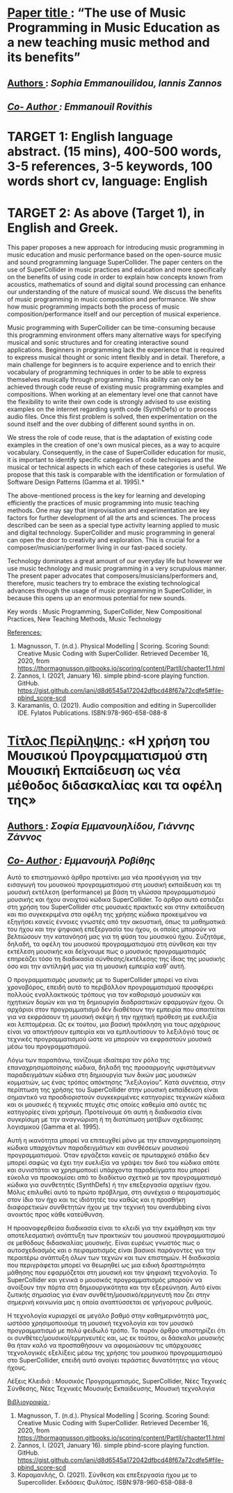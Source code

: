 # <u> Paper title </u>: “The use of Music Programming in Music Education as a new teaching music method and its benefits”

## <u> Authors </u>: <em> Sophia Emmanouilidou, Iannis Zannos
## <u> Co- Author </u>: Emmanouil Rovithis </em>

# TARGET 1: English language abstract. (15 mins), 400-500 words, 3-5 references, 3-5 keywords, 100 words short cv, language: English

# TARGET 2: As above (Target 1), in English and Greek.

This paper proposes a new approach for introducing music programming in music education and music performance based on the open-source music and sound programming language SuperCollider. The paper centers on the use of SuperCollider in music practices and education and more specifically on the benefits of using code in order to explain how concepts known from acoustics, mathematics of sound and digital sound processing can enhance our understanding of the nature of musical sound. We discuss the benefits of music programming in music composition and performance. We show how music programming impacts both the process of music composition/performance itself and our perception of musical experience.

Music programming with SuperCollider can be time-consuming because this programming environment offers many alternative ways for specifying musical and sonic structures and for creating interactive sound applications. Beginners in programming lack the experience that is required to express musical thought or sonic intent flexibly and in detail. Therefore, a main challenge for beginners is to acquire experience and to enrich their vocabulary of programming techniques in order to be able to express themselves musically through programming. This ability can only be achieved through code reuse of existing music programming examples and compositions. When working at an elementary level one that cannot have the flexibility to write their own code is strongly advised to use existing examples on the internet regarding synth code (SynthDefs) or to process audio files. Once this first problem is solved, then experimentation on the sound itself and the over dubbing of different sound synths in on.

We stress the role of code reuse, that is the adaptation of existing code examples in the creation of one's own musical pieces, as a way to acquire vocabulary. Consequently, in the case of SuperCollider education for music, it is important to identify specific categories of code techniques and the musical or technical aspects in which each of these categories is useful. We propose that this task is comparable with the identification or formulation of Software Design Patterns (Gamma et al. 1995).*

The above-mentioned process is the key for learning and developing efficiently the practices of music programming into music teaching methods. One may say that improvisation and experimentation are key factors for further development of all the arts and sciences. The process described can be seen as a special type activity learning applied to music and digital technology. SuperCollider and music programming in general can open the door to creativity and exploration. This is crucial for a composer/musician/performer living in our fast-paced society.

Technology dominates a great amount of our everyday life but however we use music technology and music programming in a very scrupulous manner. The present paper advocates that composers/musicians/performers and, therefore, music teachers try to embrace the existing technological advances through the usage of music programming in SuperCollider, in because this opens up an enormous potential for new sounds.


Key words : Music Programming, SuperCollider, New Compositional Practices, New Teaching Methods, Music Technology

<u> References: </u>

1.	Magnusson, T. (n.d.). Physical Modelling | Scoring. Scoring Sound: Creative Music Coding with SuperCollider. Retrieved December 16, 2020, from https://thormagnusson.gitbooks.io/scoring/content/PartII/chapter11.html
2.	Zannos, I. (2021, January 16). simple pbind-score playing function. GitHub. https://gist.github.com/iani/d8d6545a172042dfbcd48f67a72cdfe5#file-pbind_score-scd
3.	Karamanlis, O. (2021). Audio composition and editing in Supercollider IDE. Fylatos Publications. ISBN:978-960-658-088-8

# <u> Τίτλος Περίληψης </u>: «Η χρήση του Μουσικού Προγραμματισμού στη Μουσική Εκπαίδευση ως νέα μέθοδος διδασκαλίας και τα οφέλη της»

## <u> Authors </u>: <em> Σοφία Εμμανουηλίδου, Γιάννης Ζάννος
## <u> Co- Author </u>: Εμμανουήλ Ροβίθης</em>

Αυτό το επιστημονικό άρθρο προτείνει μια νέα προσέγγιση για την εισαγωγή του μουσικού προγραμματισμού στη μουσική εκπαίδευση και τη μουσική εκτέλεση (performance)  με βάση τη γλώσσα προγραμματισμού μουσικής και ήχου ανοιχτού κώδικα SuperCollider. To άρθρο αυτό εστιάζει στη χρήση του SuperCollider στις μουσικές πρακτικές και στην εκπαίδευση και πιο συγκεκριμένα στα οφέλη της χρήσης κώδικα προκειμένου να εξηγήσει κανείς έννοιες γνωστές από την ακουστική, όπως τα μαθηματικά του ήχου και την ψηφιακή επεξεργασία του ήχου, οι οποίες μπορούν να βελτιώσουν την κατανόησή μας για τη φύση του μουσικού ήχου. Συζητάμε, δηλαδή, τα οφέλη του μουσικού προγραμματισμού στη σύνθεση και την εκτέλεση μουσικής και δείχνουμε πως ο μουσικός προγραμματισμός επηρεάζει τόσο τη διαδικασία σύνθεσης/εκτέλεσης της ίδιας της μουσικής όσο και την αντίληψή μας για τη μουσική εμπειρία καθ’ αυτή.

Ο προγραμματισμός μουσικής με το SuperCollider μπορεί να είναι χρονοβόρος, επειδή αυτό το περιβάλλον προγραμματισμού προσφέρει πολλούς εναλλακτικούς τρόπους για τον καθορισμό μουσικών και ηχητικών δομών και για τη δημιουργία διαδραστικών εφαρμογών ήχου. Οι αρχάριοι στον προγραμματισμό δεν διαθέτουν την εμπειρία που απαιτείται για να εκφράσουν τη μουσική σκέψη ή την ηχητική πρόθεση με ευελιξία και λεπτομέρεια. Ως εκ τούτου, μια βασική πρόκληση για τους αρχάριους είναι να αποκτήσουν εμπειρία και να εμπλουτίσουν το λεξιλόγιό τους σε τεχνικές προγραμματισμού ώστε να μπορούν να εκφραστούν μουσικά μέσω του προγραμματισμού.

Λόγω των παραπάνω, τονίζουμε ιδιαίτερα τον ρόλο της επαναχρησιμοποίησης κώδικα, δηλαδή της προσαρμογής υφιστάμενων παραδειγμάτων κώδικα στη δημιουργία των δικών μας μουσικών κομματιών, ως ένας τρόπος απόκτησης “λεξιλογίου”. Κατά συνέπεια, στην περίπτωση της χρήσης του SuperCollider στην μουσική εκπαίδευση είναι σημαντικό να προσδιοριστούν συγκεκριμένες κατηγορίες τεχνικών κώδικα και οι μουσικές ή τεχνικές πτυχές στις οποίες καθεμία από αυτές τις κατηγορίες είναι χρήσιμη. Προτείνουμε ότι αυτή η διαδικασία είναι συγκρίσιμη με την αναγνώριση ή τη διατύπωση μοτίβων σχεδίασης λογισμικού (Gamma et al. 1995).

Αυτή η ικανότητα μπορεί να επιτευχθεί μόνο με την επαναχρησιμοποίηση κώδικα υπαρχόντων παραδειγμάτων και συνθέσεων μουσικού προγραμματισμού. Όταν εργάζεται κανείς σε πρωταρχικό στάδιο δεν μπορεί σαφώς να έχει την ευελιξία να γράψει τον δικό του κώδικα οπότε και συνιστάται να χρησιμοποιεί υπάρχοντα παραδείγματα που μπορεί εύκολα να προσκομίσει από το διαδίκτυο σχετικά με τον προγραμματισμό κώδικα για συνθετητές (SynthDefs) ή την επεξεργασία αρχείων ήχου. Μόλις επιλυθεί αυτό το πρώτο πρόβλημα, στη συνέχεια ο πειραματισμός στον ίδιο τον ήχο και τις ιδιότητές του καθώς και η προσθήκη διαφορετικών συνθετητών ήχου με την τεχνική του overdubbing είναι ανοικτός προς κάθε κατεύθυνση.

Η προαναφερθείσα διαδικασία είναι το κλειδί για την εκμάθηση και την αποτελεσματική ανάπτυξη των πρακτικών του μουσικού προγραμματισμού σε μεθόδους διδασκαλίας μουσικής. Είναι ευρέως γνωστός πως ο αυτοσχεδιασμός και ο πειραματισμός είναι βασικοί παράγοντες για την περαιτέρω ανάπτυξη όλων των τεχνών και των επιστημών. Η διαδικασία που περιγράφεται μπορεί να θεωρηθεί ως μια ειδική δραστηριότητα μάθησης που εφαρμόζεται στη μουσική και την ψηφιακή τεχνολογία. Το SuperCollider και γενικά ο μουσικός προγραμματισμός μπορούν να ανοίξουν την πόρτα στη δημιουργικότητα και την εξερεύνηση. Αυτό είναι ζωτικής σημασίας για έναν συνθέτη/μουσικό/ερμηνευτή που ζει στην σημερινή κοινωνία μας η οποία αναπτύσσεται σε γρήγορους ρυθμούς.

Η τεχνολογία κυριαρχεί σε μεγάλο βαθμό στην καθημερινότητά μας, ωστόσο χρησιμοποιούμε τη μουσική τεχνολογία και τον μουσικό προγραμματισμό με πολύ φειδωλό τρόπο. Το παρόν άρθρο υποστηρίζει ότι οι συνθέτες/μουσικοί/ερμηνευτές και, ως εκ τούτου, οι δάσκαλοι μουσικής θα ήταν καλό να προσπαθήσουν να αφομοιώσουν τις υπάρχουσες τεχνολογικές εξελίξεις μέσω της χρήσης του μουσικού προγραμματισμού στο SuperCollider, επειδή αυτό ανοίγει τεράστιες δυνατότητες για νέους ήχους.

Λέξεις Κλειδιά : Μουσικός Προγραμματισμός, SuperCollider, Νέες Τεχνικές Σύνθεσης, Νέες Τεχνικές Μουσικής Εκπαίδευσης, Μουσική τεχνολογία

<u> Βιβλιογραφία </u>:
1.	Magnusson, T. (n.d.). Physical Modelling | Scoring. Scoring Sound: Creative Music Coding with SuperCollider. Retrieved December 16, 2020, from https://thormagnusson.gitbooks.io/scoring/content/PartII/chapter11.html
2.	Zannos, I. (2021, January 16). simple pbind-score playing function. GitHub. https://gist.github.com/iani/d8d6545a172042dfbcd48f67a72cdfe5#file-pbind_score-scd
3.	Καραμανλής, O. (2021). Σύνθεση και επεξεργασία ήχου με το Supercollider. Εκδόσεις Φυλάτος. ISBN:978-960-658-088-8